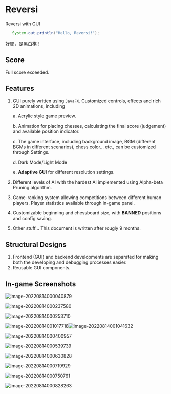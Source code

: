 # Reversi
 Reversi with GUI

 ```java
    System.out.println("Hello, Reversi!");
 ```

 好耶，是黑白棋！

## Score

Full score exceeded.

## Features

1. GUI purely written using ``JavaFX``. Customized controls, effects and rich 2D animations, including

   a. Acrylic style game preview.

   b. Animation for placing chesses, calculating the final score (judgement) and available position indicator.

   c. The game interface, including background image, BGM (different BGMs in different scenarios), chess color... etc., can be customized through Settings.

   d. Dark Mode/Light Mode

   e. **Adaptive GUI** for different resolution settings.

2. Different levels of AI with the hardest AI implemented using Alpha-beta Pruning algorithm.

3. Game-ranking system allowing competitions between different human players. Player statistics available through in-game panel.

4. Customizable beginning and chessboard size, with **BANNED** positions and config saving.

5. Other stuff... This document is written after rougly 9 months.

## Structural Designs

1. Frontend (GUI) and backend developments are separated for making both the developing and debugging processes easier.
2. Reusable GUI components.

## In-game Screenshots

![image-20220814000040879](pics\image-20220814000040879.png)

![image-20220814000237580](pics\image-20220814000237580.png)

![image-20220814000253710](pics\image-20220814000253710.png)

![image-20220814001017718](pics\image-20220814001017718.png)![image-20220814001041632](pics\image-20220814001041632.png)

![image-20220814000400957](pics\image-20220814000400957.png)



![image-20220814000539739](pics\image-20220814000539739.png)

![image-20220814000630828](pics\image-20220814000630828.png)

![image-20220814000719929](pics\image-20220814000719929.png)

![image-20220814000750761](pics\image-20220814000750761.png)

![image-20220814000828263](pics\image-20220814000828263.png)
